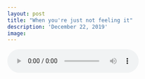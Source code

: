 ```yaml
---
layout: post
title: "When you're just not feeling it"
description: 'December 22, 2019'
image:
---
```


<audio controls preload="metadata">
  <source src="https://docs.google.com/uc?export=open&id=1-8gSLwaHCwdqUQ7zXfubf0aiTiK4bCHz" type="audio/mp3">
Your browser does not support the audio element.
</audio>
